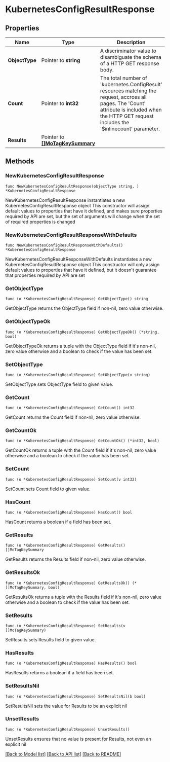 # KubernetesConfigResultResponse

## Properties

Name | Type | Description | Notes
------------ | ------------- | ------------- | -------------
**ObjectType** | Pointer to **string** | A discriminator value to disambiguate the schema of a HTTP GET response body. | 
**Count** | Pointer to **int32** | The total number of &#39;kubernetes.ConfigResult&#39; resources matching the request, accross all pages. The &#39;Count&#39; attribute is included when the HTTP GET request includes the &#39;$inlinecount&#39; parameter. | [optional] 
**Results** | Pointer to [**[]MoTagKeySummary**](MoTagKeySummary.md) |  | [optional] 

## Methods

### NewKubernetesConfigResultResponse

`func NewKubernetesConfigResultResponse(objectType string, ) *KubernetesConfigResultResponse`

NewKubernetesConfigResultResponse instantiates a new KubernetesConfigResultResponse object
This constructor will assign default values to properties that have it defined,
and makes sure properties required by API are set, but the set of arguments
will change when the set of required properties is changed

### NewKubernetesConfigResultResponseWithDefaults

`func NewKubernetesConfigResultResponseWithDefaults() *KubernetesConfigResultResponse`

NewKubernetesConfigResultResponseWithDefaults instantiates a new KubernetesConfigResultResponse object
This constructor will only assign default values to properties that have it defined,
but it doesn't guarantee that properties required by API are set

### GetObjectType

`func (o *KubernetesConfigResultResponse) GetObjectType() string`

GetObjectType returns the ObjectType field if non-nil, zero value otherwise.

### GetObjectTypeOk

`func (o *KubernetesConfigResultResponse) GetObjectTypeOk() (*string, bool)`

GetObjectTypeOk returns a tuple with the ObjectType field if it's non-nil, zero value otherwise
and a boolean to check if the value has been set.

### SetObjectType

`func (o *KubernetesConfigResultResponse) SetObjectType(v string)`

SetObjectType sets ObjectType field to given value.


### GetCount

`func (o *KubernetesConfigResultResponse) GetCount() int32`

GetCount returns the Count field if non-nil, zero value otherwise.

### GetCountOk

`func (o *KubernetesConfigResultResponse) GetCountOk() (*int32, bool)`

GetCountOk returns a tuple with the Count field if it's non-nil, zero value otherwise
and a boolean to check if the value has been set.

### SetCount

`func (o *KubernetesConfigResultResponse) SetCount(v int32)`

SetCount sets Count field to given value.

### HasCount

`func (o *KubernetesConfigResultResponse) HasCount() bool`

HasCount returns a boolean if a field has been set.

### GetResults

`func (o *KubernetesConfigResultResponse) GetResults() []MoTagKeySummary`

GetResults returns the Results field if non-nil, zero value otherwise.

### GetResultsOk

`func (o *KubernetesConfigResultResponse) GetResultsOk() (*[]MoTagKeySummary, bool)`

GetResultsOk returns a tuple with the Results field if it's non-nil, zero value otherwise
and a boolean to check if the value has been set.

### SetResults

`func (o *KubernetesConfigResultResponse) SetResults(v []MoTagKeySummary)`

SetResults sets Results field to given value.

### HasResults

`func (o *KubernetesConfigResultResponse) HasResults() bool`

HasResults returns a boolean if a field has been set.

### SetResultsNil

`func (o *KubernetesConfigResultResponse) SetResultsNil(b bool)`

 SetResultsNil sets the value for Results to be an explicit nil

### UnsetResults
`func (o *KubernetesConfigResultResponse) UnsetResults()`

UnsetResults ensures that no value is present for Results, not even an explicit nil

[[Back to Model list]](../README.md#documentation-for-models) [[Back to API list]](../README.md#documentation-for-api-endpoints) [[Back to README]](../README.md)


